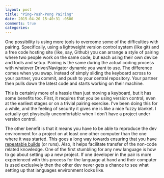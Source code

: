 ```yaml
---
layout: post
title: "Ping-Push-Pong Pairing"
date: 2015-04-20 15:40:31 -0500
comments: true
categories:
---
```


<!--more-->

One possibility is using more tools to overcome some of the
difficulties with pairing. Specifically, using a lightweight version
control system (like git) and a free code hosting site (like, say,
Github) you can arrange a style of pairing where two people work on
the same code, but each using their own device and tools and
setup. Pairing is the same during the actual coding process with
whatever Driver/Navigator dynamic you want to use. The difference
comes when you swap. Instead of simply sliding the keyboard across to
your partner, you commit, and push to your central repository. Your
partner then pulls down the latest code and starts working on their
machine.

This is certainly more of a hassle than just moving a keyboard, but it
has some benefits too. First, it requires that you be using version
control, even at the earliest stages or on a trivial pairing
exercise. I've been doing this for a while, and the feeling of
security it gives me is like a nice fuzzy blanket. I actually get
physically uncomfortable when I don't have a project under version
control.

The other benefit is that it means you have to be able to reproduce
the dev environment for a project on at least one other computer than
the one where it was started. This goes a long way towards ensuring
that you have [repeatable builds][repbuild] (or runs). Also, it helps
facilitate transfer of the non-code related knowledge. One of the
first stumbling for any new language is how to go about setting up a
new project. If one developer in the pair is more experienced with
this process for the language at hand and their computer is used
exclusively then the other dev never gets a chance to see what setting
up that languages environment looks like.

[repbuild]: http://www.sicpers.info/2011/02/on-repeatable-builds/
